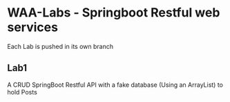 # WAA-Labs - Springboot Restful web services 
Each Lab is pushed in its own branch 

## Lab1
A CRUD SpringBoot Restful API with a fake database (Using an ArrayList) to hold Posts 
